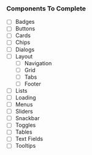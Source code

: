 ### Components To Complete

-   [ ] Badges
-   [ ] Buttons
-   [ ] Cards
-   [ ] Chips
-   [ ] Dialogs
-   [ ] Layout
    -   [ ] Navigation
    -   [ ] Grid
    -   [ ] Tabs
    -   [ ] Footer
-   [ ] Lists
-   [ ] Loading
-   [ ] Menus
-   [ ] Sliders
-   [ ] Snackbar
-   [ ] Toggles
-   [ ] Tables
-   [ ] Text Fields
-   [ ] Tooltips
